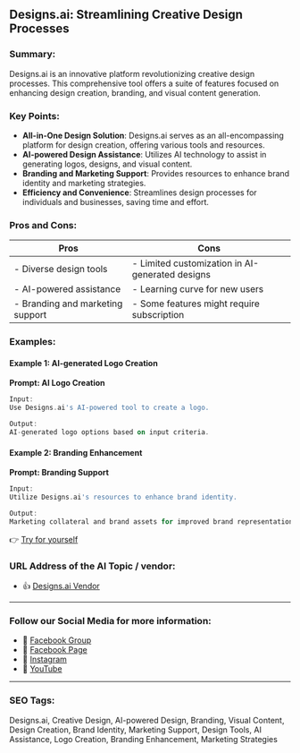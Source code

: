 ## Designs.ai: Streamlining Creative Design Processes

### Summary:

Designs.ai is an innovative platform revolutionizing creative design processes. This comprehensive tool offers a suite of features focused on enhancing design creation, branding, and visual content generation.

### Key Points:

- **All-in-One Design Solution**: Designs.ai serves as an all-encompassing platform for design creation, offering various tools and resources.
- **AI-powered Design Assistance**: Utilizes AI technology to assist in generating logos, designs, and visual content.
- **Branding and Marketing Support**: Provides resources to enhance brand identity and marketing strategies.
- **Efficiency and Convenience**: Streamlines design processes for individuals and businesses, saving time and effort.

### Pros and Cons:

| Pros                               | Cons                                    |
|------------------------------------|-----------------------------------------|
| - Diverse design tools             | - Limited customization in AI-generated designs |
| - AI-powered assistance            | - Learning curve for new users           |
| - Branding and marketing support   | - Some features might require subscription |

### Examples:

#### Example 1: AI-generated Logo Creation
**Prompt: AI Logo Creation**

```dart
Input:
Use Designs.ai's AI-powered tool to create a logo.

Output:
AI-generated logo options based on input criteria.
```

#### Example 2: Branding Enhancement
**Prompt: Branding Support**

```dart
Input:
Utilize Designs.ai's resources to enhance brand identity.

Output:
Marketing collateral and brand assets for improved brand representation.
```

👉 <a href="https://Designs.ai" target="_blank">Try for yourself</a>

### URL Address of the AI Topic / vendor:

- 👍 <a href="https://Designs.ai" target="_blank">Designs.ai Vendor</a>

<hr>

### Follow our Social Media for more information:

- 📘 <a href="https://www.facebook.com/groups/trionxai" target="_blank">Facebook Group</a>
- 📄 <a href="https://www.facebook.com/ai.trionxai" target="_blank">Facebook Page</a>
- 📸 <a href="https://www.instagram.com/trionxai/" target="_blank">Instagram</a>
- 🎥 <a href="https://www.youtube.com/@robotdocs/" target="_blank">YouTube</a>

<hr>


### SEO Tags:
Designs.ai, Creative Design, AI-powered Design, Branding, Visual Content, Design Creation, Brand Identity, Marketing Support, Design Tools, AI Assistance, Logo Creation, Branding Enhancement, Marketing Strategies
